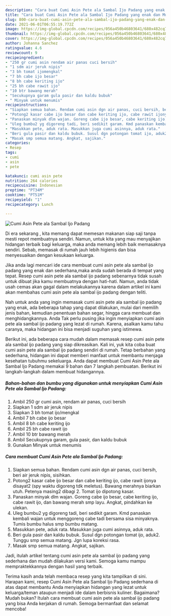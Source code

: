 ```yaml
---
description: "Cara buat Cumi Asin Pete ala Sambal Ijo Padang yang enak dan Mudah Dibuat"
title: "Cara buat Cumi Asin Pete ala Sambal Ijo Padang yang enak dan Mudah Dibuat"
slug: 800-cara-buat-cumi-asin-pete-ala-sambal-ijo-padang-yang-enak-dan-mudah-dibuat
date: 2021-06-01T06:55:19.772Z
image: https://img-global.cpcdn.com/recipes/056a450b46803641/680x482cq70/cumi-asin-pete-ala-sambal-ijo-padang-foto-resep-utama.jpg
thumbnail: https://img-global.cpcdn.com/recipes/056a450b46803641/680x482cq70/cumi-asin-pete-ala-sambal-ijo-padang-foto-resep-utama.jpg
cover: https://img-global.cpcdn.com/recipes/056a450b46803641/680x482cq70/cumi-asin-pete-ala-sambal-ijo-padang-foto-resep-utama.jpg
author: Johanna Sanchez
ratingvalue: 4.6
reviewcount: 9
recipeingredient:
- "250 gr cumi asin rendam air panas cuci bersih"
- "1 sdm air jeruk nipis"
- "3 bh tomat ijomengkal"
- "7 bh cabe ijo besar"
- "8 bh cabe keriting ijo"
- "25 bh cabe rawit ijo"
- "10 btr bawang merah"
- "Secukupnya garam gula pasir dan kaldu bubuk"
- " Minyak untuk menumis"
recipeinstructions:
- "Siapkan semua bahan. Rendam cumi asin dgn air panas, cuci bersih, beri air jeruk nipis, sisihkan."
- "Potong2 kasar cabe ijo besar dan cabe keriting ijo, cabe rawit ijonya disayat2 (spy waktu digoreng tdk meletus). Bawang merahnya biarkan utuh. Petenya masing2 dibagi 2. Tomat ijo dipotong kasar."
- "Panaskan minyak dlm wajan. Goreng cabe ijo besar, cabe keriting ijo, cabe rawit ijo, dan bawang merah smp layu. Angkat, pindahkan ke ulekan."
- "Uleg bumbu2 yg digoreng tadi, beri sedikit garam. Kmd panaskan kembali wajan untuk menggoreng cabe tadi bersama sisa minyaknya. Tumis bumbu halus smp bumbu matang."
- "Masukkan pete, aduk rata. Masukkan juga cumi asinnya, aduk rata."
- "Beri gula pasir dan kaldu bubuk. Susul dgn potongan tomat ijo, aduk2. Tunggu smp semua matang. Jgn lupa koreksi rasa."
- "Masak smp semua matang. Angkat, sajikan."
categories:
- Resep
tags:
- cumi
- asin
- pete

katakunci: cumi asin pete 
nutrition: 264 calories
recipecuisine: Indonesian
preptime: "PT34M"
cooktime: "PT51M"
recipeyield: "1"
recipecategory: Lunch

---
```



![Cumi Asin Pete ala Sambal Ijo Padang](https://img-global.cpcdn.com/recipes/056a450b46803641/680x482cq70/cumi-asin-pete-ala-sambal-ijo-padang-foto-resep-utama.jpg)

Di era  sekarang , kita memang dapat memesan makanan siap saji tanpa mesti repot membuatnya sendiri. Namun, untuk kita yang mau menyajikan hidangan terbaik bagi keluarga, maka anda memang lebih baik memasaknya sendiri. Sebab, memasak di rumah jauh lebih higienis dan bisa menyesuaikan dengan kesukaan keluarga.

Jika anda lagi mencari ide cara membuat cumi asin pete ala sambal ijo padang yang enak dan sederhana,maka anda sudah berada di tempat yang tepat. Resep cumi asin pete ala sambal ijo padang  sebenarnya tidak susah untuk dibuat jika kamu membuatnya dengan hati-hati. Namun, anda tidak usah cemas akan gagal dalam melakukannya 
karena dalam artikel ini kami akan membahas cumi asin pete ala sambal ijo padang dengan teliti.  



Nah untuk anda yang ingin memasak cumi asin pete ala sambal ijo padang yang enak, ada beberapa tahap yang dapat dilakukan, mulai dari memilih jenis bahan, kemudian penentuan bahan segar, hingga cara membuat dan menghidangkannya. Anda Tak perlu pusing jika ingin menyiapkan cumi asin pete ala sambal ijo padang yang lezat di rumah. Karena, asalkan kamu  tahu caranya, maka hidangan ini bisa menjadi suguhan yang istimewa.

Berikut ini, ada beberapa cara mudah dalam memasak resep cumi asin pete ala sambal ijo padang yang siap dikreasikan. Kali ini, yuk kita coba buat cumi asin pete ala sambal ijo padang sendiri di rumah. Tetap berbahan yang sederhana, hidangan ini dapat memberi manfaat untuk membantu menjaga kesehatan tubuhmu sekeluarga. Anda dapat membuat Cumi Asin Pete ala Sambal Ijo Padang memakai 9 bahan dan 7 langkah pembuatan. Berikut ini langkah-langkah dalam membuat hidangannya.

<!--inarticleads1-->

##### Bahan-bahan dan bumbu yang digunakan untuk menyiapkan Cumi Asin Pete ala Sambal Ijo Padang:

1. Ambil 250 gr cumi asin, rendam air panas, cuci bersih
1. Siapkan 1 sdm air jeruk nipis
1. Siapkan 3 bh tomat ijo/mengkal
1. Ambil 7 bh cabe ijo besar
1. Ambil 8 bh cabe keriting ijo
1. Ambil 25 bh cabe rawit ijo
1. Ambil 10 btr bawang merah
1. Ambil Secukupnya garam, gula pasir, dan kaldu bubuk
1. Gunakan  Minyak untuk menumis




<!--inarticleads2-->

##### Cara membuat Cumi Asin Pete ala Sambal Ijo Padang:

1. Siapkan semua bahan. Rendam cumi asin dgn air panas, cuci bersih, beri air jeruk nipis, sisihkan.
1. Potong2 kasar cabe ijo besar dan cabe keriting ijo, cabe rawit ijonya disayat2 (spy waktu digoreng tdk meletus). Bawang merahnya biarkan utuh. Petenya masing2 dibagi 2. Tomat ijo dipotong kasar.
1. Panaskan minyak dlm wajan. Goreng cabe ijo besar, cabe keriting ijo, cabe rawit ijo, dan bawang merah smp layu. Angkat, pindahkan ke ulekan.
1. Uleg bumbu2 yg digoreng tadi, beri sedikit garam. Kmd panaskan kembali wajan untuk menggoreng cabe tadi bersama sisa minyaknya. Tumis bumbu halus smp bumbu matang.
1. Masukkan pete, aduk rata. Masukkan juga cumi asinnya, aduk rata.
1. Beri gula pasir dan kaldu bubuk. Susul dgn potongan tomat ijo, aduk2. Tunggu smp semua matang. Jgn lupa koreksi rasa.
1. Masak smp semua matang. Angkat, sajikan.




Jadi, itulah artikel tentang  cumi asin pete ala sambal ijo padang  yang sederhana dan mudah dilakukan versi kami. Semoga kamu mampu mempraktekkannya dengan hasil yang terbaik. 

Terima kasih anda telah membaca resep yang kita tampilkan di sini. Harapan kami, resep  Cumi Asin Pete ala Sambal Ijo Padang sederhana di atas dapat membantu Anda menyiapkan hidangan yang lezat untuk keluarga/teman ataupun menjadi ide dalam berbisnis kuliner. Bagaimana? Mudah bukan? Itulah cara membuat cumi asin pete ala sambal ijo padang yang bisa Anda kerjakan di rumah. Semoga bermanfaat dan selamat mencoba!

